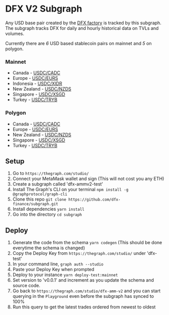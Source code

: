 # DFX V2 Subgraph

Any USD base pair created by the [DFX factory](https://etherscan.io/address/0xd3C1bF5582b5f3029b15bE04a49C65d3226dFB0C) is tracked by this subgraph.
The subgraph tracks DFX for daily and hourly historical data on TVLs and volumes.

Currently there are _6_ USD based stablecoin pairs on mainnet and _5_ on polygon.

### Mainnet

- Canada - [USDC/CADC](https://etherscan.io/address/0xa6c0cbcaebd93ad3c6c94412ec06aaa37870216d)
- Europe - [USDC/EURS](https://etherscan.io/address/0x1a4Ffe0DCbDB4d551cfcA61A5626aFD190731347)
- Indonesia - [USDC/XIDR](https://etherscan.io/address/0xdd39379ab7c93b9baae29e6ec03795d0bc99a889)
- New Zealand - [USDC/NZDS](https://etherscan.io/address/0xe9669516e09f5710023566458f329cce6437aaac)
- Singapore - [USDC/XSGD](https://etherscan.io/address/0x2baB29a12a9527a179Da88F422cDaaA223A90bD5)
- Turkey - [USDC/TRYB](https://etherscan.io/address/0xc574a613a3900e4314da13eb2287f13689a5b64d)

### Polygon

- Canada - [USDC/CADC](https://etherscan.io/address/0x8e3e9cB46E593Ec0CaF4a1Dcd6DF3A79a87b1fd7)
- Europe - [USDC/EURS](https://etherscan.io/address/0xB72d390E07F40D37D42dfCc43E954Ae7c738Ad44)
- New Zealand - [USDC/NZDS](https://etherscan.io/address/0x6e01699eF5C36DCe95D627B2E29E8323a086122c)
- Singapore - [USDC/XSGD](https://etherscan.io/address/0x288Ab1b113C666Abb097BB2bA51B8f3759D7729e)
- Turkey - [USDC/TRYB](https://etherscan.io/address/0xfCBb946CbC0434a541433E97e835072f54a438F6)

## Setup

1. Go to `https://thegraph.com/studio/`
2. Connect your MetaMask wallet and sign (This will not cost you any ETH)
3. Create a subgraph called 'dfx-ammv2-test'
4. Install The Graph's CLI on your terminal `npm install -g @graphprotocol/graph-cli`
5. Clone this repo `git clone https://github.com/dfx-finance/subgraph.git`
6. Install dependencies `yarn install`
7. Go into the directory `cd subgraph`

## Deploy

1. Generate the code from the schema `yarn codegen` (This should be done everytime the schema is changed)
2. Copy the Deploy Key from `https://thegraph.com/studio/` under 'dfx-test'
3. In your command line, `graph auth --studio`
4. Paste your Deploy Key when prompted
5. Deploy to your instance `yarn deploy-test:mainnet`
6. Set version to 'v0.0.1' and increment as you update the schema and source code.
7. Go back to `https://thegraph.com/studio/dfx-amm-v2` and you can start querying in the `Playground` even before the subgraph has synced to 100%
8. Run this query to get the latest trades ordered from newest to oldest
